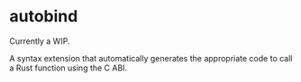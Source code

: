 # autobind

Currently a WIP.

A syntax extension that automatically generates the appropriate code to call
a Rust function using the C ABI.

